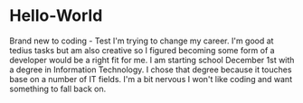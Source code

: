 # Hello-World
Brand new to coding - Test
I'm trying to change my career.  I'm good at tedius tasks but am also creative so I figured becoming some form of a developer would be a right fit for me.  I am starting school December 1st with a degree in Information Technology.  I chose that degree because it touches base on a number of IT fields.  I'm a bit nervous I won't like coding and want something to fall back on.
